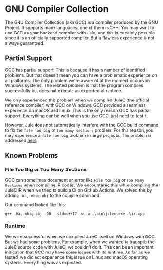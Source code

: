 # GNU Compiler Collection

The GNU Compiler Collection (aka GCC) is a compiler produced by the GNU Project. It supports many languages, one of them is C++. You may want to use GCC as your backend compiler with Jule, and this is certainly possible since it is an officially supported compiler. But a flawless experience is not always guaranteed.

## Partial Support

GCC has partial support. This is because it has a number of identified problems. But that doesn't mean you can have a problematic experience on all platforms. The only problem we're aware of at the moment occurs on Windows systems. The related problem is that the program compiles successfully but does not execute as expected at runtime.

We only experienced this problem when we compiled JuleC (the official reference compiler) with GCC on Windows. GCC provided a seamless experience on macOS and Linux. This is the only reason GCC has partial support. Everything can be well when you use GCC, just need to test it.

However, Jule does not automatically interfere with the GCC build command to fix the `file too big` or `too many sections` problem. For this reason, you may experience a `file too big` problem in large projects. The problem is addressed [here](#file-too-big-or-too-many-sections).

## Known Problems

### File Too Big or Too Many Sections

GCC can sometimes document an error like `File too big` or `Too Many Sections` when compiling IR codes. We encountered this while compiling the JuleC IR when we tried to build a CI on GitHub Actions. We solved this by adding `-Wa,-mbig-obj` to the compile command.

Our command looked like this:
```
g++ -Wa,-mbig-obj -O0 --std=c++17 -w -o .\bin\julec.exe .\ir.cpp
```

### Runtime

We were successful when we compiled JuleC itself on Windows with GCC. But we had some problems. For example, when we wanted to transpile the JuleC source code with JuleC, we couldn't do it. This can be an important indication that GCC may have some issues with its runtime. As far as we tested, we did not experience this issue on Linux and macOS operating systems. Everything was as expected.
